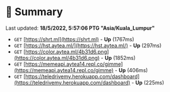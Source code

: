 # 📖 Summary
Last updated: **18/5/2022, 5:57:06 PTG "Asia/Kuala_Lumpur"**

- `GET` [https://shrt.ml](https://shrt.ml) - **Up** (1767ms)
- `GET` [https://hst.aytea.ml/](https://hst.aytea.ml/) - **Up** (297ms)
- `GET` [https://color.aytea.ml/4b31d6.png](https://color.aytea.ml/4b31d6.png) - **Up** (1852ms)
- `GET` [https://memeapi.aytea14.repl.co/gimme](https://memeapi.aytea14.repl.co/gimme) - **Up** (406ms)
- `GET` [https://teledrivemy.herokuapp.com/dashboard](https://teledrivemy.herokuapp.com/dashboard) - **Up** (225ms)
